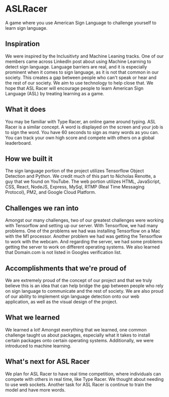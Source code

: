 # ASLRacer
A game where you use American Sign Language to challenge yourself to learn sign language.

## Inspiration
We were inspired by the Inclusitivty and Machine Leaning tracks. One of our members came across LinkedIn post about using Machine Learning to detect sign language. Language barriers are real, and it is especially prominent when it comes to sign language, as it is not that common in our society. This creates a gap between people who can't speak or hear and the rest of our society. We aim to use technology to help close that. We hope that ASL Racer will encourage people to learn American Sign Language (ASL) by treating learning as a game. 

## What it does
You may be familiar with Type Racer, an online game around typing. ASL Racer is a similar concept. A word is displayed on the screen and your job is to sign the word. You have 60 seconds to sign as many words as you can. You can track your own high score and compete with others on a global leaderboard.

## How we built it
The sign language portion of the project utilizes Tensorflow Object Detection and Python. We credit much of this part to Nicholas Renotte, a guy that we found on YouTube.
The web portion utilizes HTML, JavaScript, CSS, React, NodeJS, Express, MySql, RTMP (Real Time Messaging Protocol), PM2, and Google Cloud Platform.

## Challenges we ran into
Amongst our many challenges, two of our greatest challenges were working with Tensorflow and setting up our server. With Tensorflow, we had many problems. One of the problems we had was installing Tensorflow on a Mac with the M1 processor. Another problem we had was getting the Tensorflow to work with the webcam. And regarding the server, we had some problems getting the server to work on different operating systems. We also learned that Domain.com is not listed in Googles verification list.

## Accomplishments that we're proud of
We are extremely proud of the concept of our project and that we truly believe this is an idea that can help bridge the gap between people who rely on sign language to communicate and the rest of society. We are also proud of our ability to implement sign language detection onto our web application, as well as the visual design of the project.

## What we learned
We learned a lot! Amongst everything that we learned, one common challenge taught us about packages, especially what it takes to install certain packages onto certain operating systems. Additionally, we were introduced to machine learning. 

## What's next for ASL Racer
We plan for ASL Racer to have real time competition, where individuals can compete with others in real time, like Type Racer. We thought about needing to use web sockets. Another task for ASL Racer is continue to train the model and have more words. 